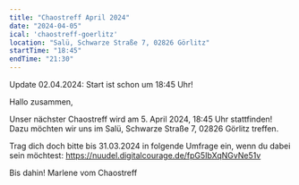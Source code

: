 ```yaml
---
title: "Chaostreff April 2024"
date: "2024-04-05"
ical: 'chaostreff-goerlitz'
location: "Salü, Schwarze Straße 7, 02826 Görlitz"
startTime: "18:45"
endTime: "21:30"
---
```


Update 02.04.2024: 
Start ist schon um 18:45 Uhr!

Hallo zusammen, 

Unser nächster Chaostreff wird am 5. April 2024, 18:45 Uhr stattfinden! 
Dazu möchten wir uns im Salü, Schwarze Straße 7, 02826 Görlitz treffen.

Trag dich doch bitte bis 31.03.2024 in folgende Umfrage ein, wenn du dabei sein möchtest: https://nuudel.digitalcourage.de/fpG5IbXqNGvNe51v

Bis dahin!
Marlene vom Chaostreff
